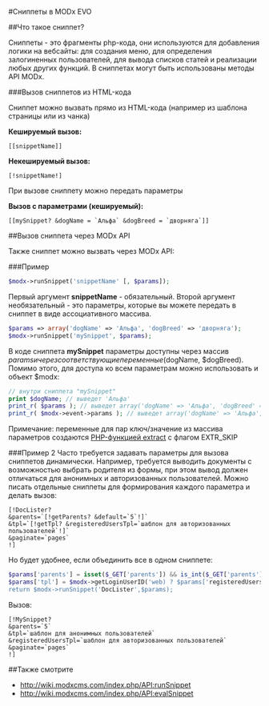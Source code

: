 #Сниппеты в MODx EVO

##Что такое сниппет?

Сниппеты - это фрагменты php-кода, они используются для добавления логики на вебсайты: для создания меню, для определения залогиненных пользователей, для вывода списков статей и реализации любых других функций. В сниппетах могут быть использованы методы API MODx.

###Вызов сниппетов из HTML-кода

Сниппет можно вызвать прямо из HTML-кода (например из шаблона страницы или из чанка)

**Кешируемый вызов:**
```
[[snippetName]]
```
**Некешируемый вызов:**
```
[!snippetName!]
```
При вызове сниппету можно передать параметры

**Вызов с параметрами (кешируемый):**
```
[[mySnippet? &dogName = `Альфа` &dogBreed = `дворняга`]]
```

##Вызов сниппета через MODx API

Также сниппет можно вызвать через MODx API:

###Пример

```php
$modx->runSnippet('snippetName' [, $params]);
```

Первый аргумент **snippetName** - обязательный. Второй аргумент необязательный - это параметры, которые вы можете передать в сниппет в виде ассоциативного массива.

```php
$params => array('dogName' => 'Альфа', 'dogBreed' => 'дворняга');
$modx->runSnippet('mySnippet', $params);
```

В коде сниппета **mySnippet** параметры доступны через массив $params и через соответствующие переменные ($dogName, $dogBreed). Помимо этого, для доступа ко всем параметрам можно использовать и объект $modx:

```php
// внутри сниппета "mySnippet"
print $dogName; // выведет 'Альфа'
print_r( $params ); // выведет array('dogName' => 'Альфа', 'dogBreed' => 'дворняга');
print_r( $modx->event->params ); // выведет array('dogName' => 'Альфа', 'dogBreed' => 'дворняга');
```
Примечание: переменные для пар ключ/значение из массива параметров создаются [PHP-функцией extract](http://php.net/manual/ru/function.extract.php) с флагом EXTR_SKIP

###Пример 2
Часто требуется задавать параметры для вызова сниппетов динамически. Например, требуется выводить документы с возможностью выбрать родителя из формы, при этом вывод должен отличаться для анонимных и авторизованных пользователей. Можно писать отдельные сниппеты для формирования каждого параметра и делать вызов:
```
[!DocLister?
&parents=`[!getParents? &default=`5`!]`
&tpl=`[!getTpl? &registeredUsersTpl=`шаблон для авторизованных  пользователей`!]`
&paginate=`pages`
!]
```

Но будет удобнее, если объединить все в одном сниппете:
```php
$params['parents'] = isset($_GET['parents']) && is_int($_GET['parents']) && ($_GET['parents'] > 0) ? $_GET['parents'] : $params['parents'];
$params['tpl'] = $modx->getLoginUserID('web) ? $params['registeredUsersTpl'] : $params['tpl'];
return $modx->runSnippet('DocLister',$params);
```

Вызов:
```
[!MySnippet?
&parents=`5`
&tpl=`шаблон для анонимных пользователей`
&registeredUsersTpl=`шаблон для авторизованных пользователей`
&paginate=`pages`
!]
```

##Также смотрите

* http://wiki.modxcms.com/index.php/API:runSnippet
* http://wiki.modxcms.com/index.php/API:evalSnippet
